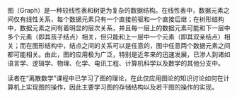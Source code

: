 
图（Graph）是一种较线性表和树更为复杂的数据结构。在线性表中，数据元素之间仅有线性关系，每个数据元素只有一个直接前驱和一个直接后继；在树形结构中，数据元素之间有着明显的层次关系，并且每一层上的数据元素可能和下一层中多个元素（即其孩子结点）相关，但只能和上一层中一个元素（即其双亲结点）相关；而在图形结构中，结点之间的关系可以是任意的，图中任意两个数据元素之间都可能相关。由此，图的应用极为广泛，特别是近年来的迅速发展，已渗人到诸如语言学、逻辑学、物理、化学、电讯工程、计算机科学以及数学的其他分支中。

读者在“离散数学”课程中已学习了图的理论，在此仅应用图论的知识讨论如何在计算机上实现图的操作，因此主要学习图的存储结构以及若干图的操作的实现。
